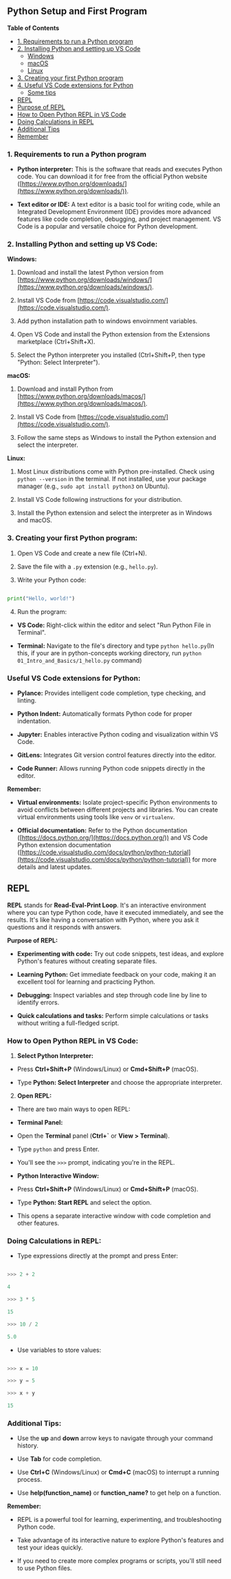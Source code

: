 ## Python Setup and First Program
**Table of Contents**  
* [1. Requirements to run a Python program](#1-requirements-to-run-a-python-program) 
* [2. Installing Python and setting up VS Code](#2-installing-python-and-setting-up-vs-code) 
	* [Windows](#windows)
	* [macOS](#macos) 
	* [Linux](#linux)
* [3. Creating your first Python program](#3-creating-your-first-python-program) 
* [4. Useful VS Code extensions for Python](#4-useful-vs-code-extensions-for-python) 
	* [Some tips](#remember)
* [REPL](#repl) 
* [Purpose of REPL](#purpose-of-repl) 
* [How to Open Python REPL in VS Code](#how-to-open-python-repl-in-vs-code) 
*  [Doing Calculations in REPL](#doing-calculations-in-repl) 
*  [Additional Tips](#additional-tips) 
*  [Remember](#remember-1)

### **1. Requirements to run a Python program**

  

-  **Python interpreter:** This is the software that reads and executes Python code. You can download it for free from the official Python website ([https://www.python.org/downloads/](https://www.python.org/downloads/)).

-  **Text editor or IDE:** A text editor is a basic tool for writing code, while an Integrated Development Environment (IDE) provides more advanced features like code completion, debugging, and project management. VS Code is a popular and versatile choice for Python development.

  

### **2. Installing Python and setting up VS Code:**

  

**Windows:**

  

1. Download and install the latest Python version from [https://www.python.org/downloads/windows/](https://www.python.org/downloads/windows/).

2. Install VS Code from [https://code.visualstudio.com/](https://code.visualstudio.com/).

3. Add python installation path to windows envoirnment variables.

4. Open VS Code and install the Python extension from the Extensions marketplace (Ctrl+Shift+X).

5. Select the Python interpreter you installed (Ctrl+Shift+P, then type "Python: Select Interpreter").

  

**macOS:**

  

1. Download and install Python from [https://www.python.org/downloads/macos/](https://www.python.org/downloads/macos/).

2. Install VS Code from [https://code.visualstudio.com/](https://code.visualstudio.com/).

3. Follow the same steps as Windows to install the Python extension and select the interpreter.

  

**Linux:**

  

1. Most Linux distributions come with Python pre-installed. Check using `python --version` in the terminal. If not installed, use your package manager (e.g., `sudo apt install python3` on Ubuntu).

2. Install VS Code following instructions for your distribution.

3. Install the Python extension and select the interpreter as in Windows and macOS.

  

### **3. Creating your first Python program:**

  

1. Open VS Code and create a new file (Ctrl+N).

2. Save the file with a `.py` extension (e.g., `hello.py`).

3. Write your Python code:

  

```python

print("Hello, world!")

```

4. Run the program:

  

-  **VS Code:** Right-click within the editor and select "Run Python File in Terminal".

-  **Terminal:** Navigate to the file's directory and type `python hello.py`(In this, if your are in python-concepts working directory, run `python 01_Intro_and_Basics/1_hello.py` command)

  

### **Useful VS Code extensions for Python:**

  

-  **Pylance:** Provides intelligent code completion, type checking, and linting.

-  **Python Indent:** Automatically formats Python code for proper indentation.

-  **Jupyter:** Enables interactive Python coding and visualization within VS Code.

-  **GitLens:** Integrates Git version control features directly into the editor.

-  **Code Runner:** Allows running Python code snippets directly in the editor.

  

**Remember:**

  

-  **Virtual environments:** Isolate project-specific Python environments to avoid conflicts between different projects and libraries. You can create virtual environments using tools like `venv` or `virtualenv`.

-  **Official documentation:** Refer to the Python documentation ([https://docs.python.org/](https://docs.python.org/)) and VS Code Python extension documentation ([https://code.visualstudio.com/docs/python/python-tutorial](https://code.visualstudio.com/docs/python/python-tutorial)) for more details and latest updates.

  

## **REPL**

  

**REPL** stands for **Read-Eval-Print Loop**. It's an interactive environment where you can type Python code, have it executed immediately, and see the results. It's like having a conversation with Python, where you ask it questions and it responds with answers.

  

**Purpose of REPL:**

  

-  **Experimenting with code:** Try out code snippets, test ideas, and explore Python's features without creating separate files.

-  **Learning Python:** Get immediate feedback on your code, making it an excellent tool for learning and practicing Python.

-  **Debugging:** Inspect variables and step through code line by line to identify errors.

-  **Quick calculations and tasks:** Perform simple calculations or tasks without writing a full-fledged script.

  

### **How to Open Python REPL in VS Code:**

  

1.  **Select Python Interpreter:**

- Press **Ctrl+Shift+P** (Windows/Linux) or **Cmd+Shift+P** (macOS).

- Type **Python: Select Interpreter** and choose the appropriate interpreter.

2.  **Open REPL:**

- There are two main ways to open REPL:

-  **Terminal Panel:**

- Open the **Terminal** panel (**Ctrl+`** or **View > Terminal**).

- Type `python` and press Enter.

- You'll see the `>>>` prompt, indicating you're in the REPL.

-  **Python Interactive Window:**

- Press **Ctrl+Shift+P** (Windows/Linux) or **Cmd+Shift+P** (macOS).

- Type **Python: Start REPL** and select the option.

- This opens a separate interactive window with code completion and other features.

### **Doing Calculations in REPL:**

- Type expressions directly at the prompt and press Enter:

```python

>>> 2 + 2

4

>>> 3 * 5

15

>>> 10 / 2

5.0

```

- Use variables to store values:

```python

>>> x = 10

>>> y = 5

>>> x + y

15

```

  

### **Additional Tips:**

  

- Use the **up** and **down** arrow keys to navigate through your command history.

- Use **Tab** for code completion.

- Use **Ctrl+C** (Windows/Linux) or **Cmd+C** (macOS) to interrupt a running process.

- Use **help(function_name)** or **function_name?** to get help on a function.

  

**Remember:**

  

- REPL is a powerful tool for learning, experimenting, and troubleshooting Python code.

- Take advantage of its interactive nature to explore Python's features and test your ideas quickly.

- If you need to create more complex programs or scripts, you'll still need to use Python files.